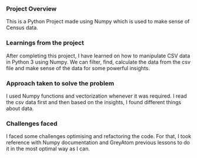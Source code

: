 ### Project Overview

 This is a Python Project made using Numpy which is used to make sense of Census data.


### Learnings from the project

 After completing this project, I have learned on how to manipulate CSV data in Python 3 using Numpy. We can filter, find, calculate the data from the csv file and make sense of the data for some powerful insights.


### Approach taken to solve the problem

 I used Numpy functions and vectorization whenever it was required. I read the csv data first and then based on the insights, I found different things about data.


### Challenges faced

 I faced some challenges optimising and refactoring the code. For that, I took reference with Numpy documentation and GreyAtom previous lessons to do it in the most optimal way as I can. 


